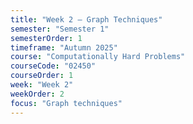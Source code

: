 ```yaml
---
title: "Week 2 – Graph Techniques"
semester: "Semester 1"
semesterOrder: 1
timeframe: "Autumn 2025"
course: "Computationally Hard Problems"
courseCode: "02450"
courseOrder: 1
week: "Week 2"
weekOrder: 2
focus: "Graph techniques"
---
```


